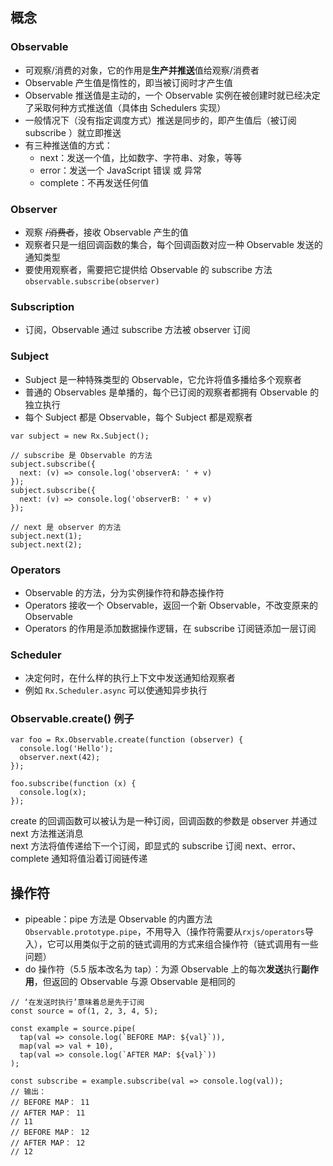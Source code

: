 ## 概念
### Observable
- 可观察/消费的对象，它的作用是**生产并推送**值给观察/消费者
- Observable 产生值是惰性的，即当被订阅时才产生值
- Observable 推送值是主动的，一个 Observable 实例在被创建时就已经决定了采取何种方式推送值（具体由 Schedulers 实现）
- 一般情况下（没有指定调度方式）推送是同步的，即产生值后（被订阅 subscribe ）就立即推送
- 有三种推送值的方式：
  - next：发送一个值，比如数字、字符串、对象，等等
  - error：发送一个 JavaScript 错误 或 异常
  - complete：不再发送任何值
  
  
### Observer
- 观察 ~~/消费者~~，接收 Observable 产生的值
- 观察者只是一组回调函数的集合，每个回调函数对应一种 Observable 发送的通知类型
- 要使用观察者，需要把它提供给 Observable 的 subscribe 方法 `observable.subscribe(observer)`

### Subscription
- 订阅，Observable 通过 subscribe 方法被 observer 订阅

### Subject
- Subject 是一种特殊类型的 Observable，它允许将值多播给多个观察者
- 普通的 Observables 是单播的，每个已订阅的观察者都拥有 Observable 的独立执行
- 每个 Subject 都是 Observable，每个 Subject 都是观察者
```
var subject = new Rx.Subject();

// subscribe 是 Observable 的方法
subject.subscribe({
  next: (v) => console.log('observerA: ' + v)
});
subject.subscribe({
  next: (v) => console.log('observerB: ' + v)
});

// next 是 observer 的方法
subject.next(1);
subject.next(2);
```

### Operators
- Observable 的方法，分为实例操作符和静态操作符
- Operators 接收一个 Observable，返回一个新 Observable，不改变原来的 Observable
- Operators 的作用是添加数据操作逻辑，在 subscribe 订阅链添加一层订阅


### Scheduler
- 决定何时，在什么样的执行上下文中发送通知给观察者
- 例如 `Rx.Scheduler.async` 可以使通知异步执行


### Observable.create() 例子
```
var foo = Rx.Observable.create(function (observer) {
  console.log('Hello');
  observer.next(42);
});

foo.subscribe(function (x) {
  console.log(x);
});
```
create 的回调函数可以被认为是一种订阅，回调函数的参数是 observer 并通过 next 方法推送消息  
next 方法将值传递给下一个订阅，即显式的 subscribe 订阅
next、error、complete 通知将值沿着订阅链传递




## 操作符
- pipeable：pipe 方法是 Observable 的内置方法 `Observable.prototype.pipe`，不用导入（操作符需要从`rxjs/operators`导入），它可以用类似于之前的链式调用的方式来组合操作符（链式调用有一些问题）
- do 操作符（5.5 版本改名为 tap）：为源 Observable 上的每次**发送**执行**副作用**，但返回的 Observable 与源 Observable 是相同的
```
// ‘在发送时执行’意味着总是先于订阅
const source = of(1, 2, 3, 4, 5);

const example = source.pipe(
  tap(val => console.log(`BEFORE MAP: ${val}`)),
  map(val => val + 10),
  tap(val => console.log(`AFTER MAP: ${val}`))
);

const subscribe = example.subscribe(val => console.log(val));
// 输出：
// BEFORE MAP： 11
// AFTER MAP： 11
// 11
// BEFORE MAP： 12
// AFTER MAP： 12
// 12
```
